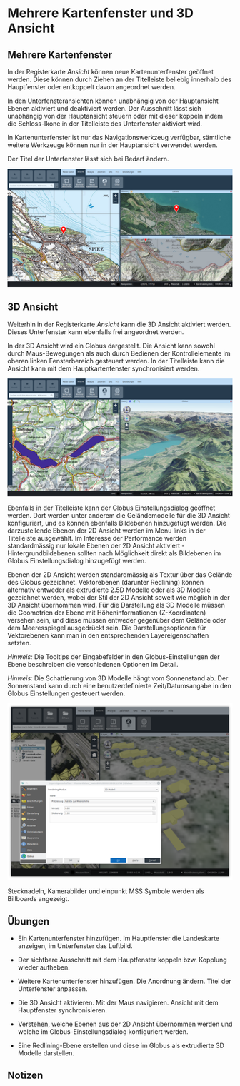 # Mehrere Kartenfenster und 3D Ansicht

## Mehrere Kartenfenster

In der Registerkarte *Ansicht* können neue Kartenunterfenster geöffnet werden. Diese können durch Ziehen an der Titelleiste beliebig innerhalb des Hauptfenster oder entkoppelt davon angeordnet werden.

In den Unterfensteransichten können unabhängig von der Hauptansicht Ebenen aktiviert und deaktiviert werden. Der Ausschnitt lässt sich unabhängig von der Hauptansicht steuern oder mit dieser koppeln indem die Schloss-Ikone in der Titelleiste des Unterfenster aktiviert wird.

In Kartenunterfenster ist nur das Navigationswerkzeug verfügbar, sämtliche weitere Werkzeuge können nur in der Hauptansicht verwendet werden.

Der Titel der Unterfenster lässt sich bei Bedarf ändern.

<img src="../media/image13.png" />

## 3D Ansicht

Weiterhin in der Registerkarte *Ansicht* kann die 3D Ansicht aktiviert werden. Dieses Unterfenster kann ebenfalls frei angeordnet werden.

In der 3D Ansicht wird ein Globus dargestellt. Die Ansicht kann sowohl durch Maus-Bewegungen als auch durch Bedienen der Kontrollelemente im oberen linken Fensterbereich gesteuert werden. In der Titelleiste kann die Ansicht kann mit dem Hauptkartenfenster synchronisiert werden.

<img src="../media/image14.png" />

Ebenfalls in der Titelleiste kann der Globus Einstellungsdialog geöffnet werden. Dort werden unter anderem die Geländemodelle für die 3D Ansicht konfiguriert, und es können ebenfalls Bildebenen hinzugefügt werden. Die darzustellende Ebenen der 2D Ansicht werden im Menu links in der Titelleiste ausgewählt. Im Interesse der Performance werden standardmässig nur lokale Ebenen der 2D Ansicht aktiviert - Hintergrundbildebenen sollten nach Möglichkeit direkt als Bildebenen im Globus Einstellungsdialog hinzugefügt werden.

Ebenen der 2D Ansicht werden standardmässig als Textur über das Gelände des Globus gezeichnet. Vektorebenen (darunter Redlining) können alternativ entweder als extrudierte 2.5D Modelle oder als 3D Modelle gezeichnet werden, wobei der Stil der 2D Ansicht soweit wie möglich in der 3D Ansicht übernommen wird. Für die Darstellung als 3D Modelle müssen die Geometrien der Ebene mit Höheninformationen (Z-Koordinaten) versehen sein, und diese müssen entweder gegenüber dem Gelände oder dem Meeresspiegel ausgedrückt sein. Die Darstellungsoptionen für Vektorebenen kann man in den entsprechenden Layereigenschaften setzten.

*Hinweis:* Die Tooltips der Eingabefelder in den Globus-Einstellungen der Ebene beschreiben die verschiedenen Optionen im Detail.

*Hinweis:* Die Schattierung von 3D Modelle hängt vom Sonnenstand ab. Der Sonnenstand kann durch eine benutzerdefinierte Zeit/Datumsangabe in den Globus Einstellungen gesteuert werden.

<img src="../media/image15.png" />

Stecknadeln, Kamerabilder und einpunkt MSS Symbole werden als Billboards angezeigt.

## Übungen

-   Ein Kartenunterfenster hinzufügen. Im Hauptfenster die Landeskarte anzeigen, im Unterfenster das Luftbild.

-   Der sichtbare Ausschnitt mit dem Hauptfenster koppeln bzw. Kopplung wieder aufheben.

-   Weitere Kartenunterfenster hinzufügen. Die Anordnung ändern. Titel der Unterfenster anpassen.

-   Die 3D Ansicht aktivieren. Mit der Maus navigieren. Ansicht mit dem Hauptfenster synchronisieren.

-   Verstehen, welche Ebenen aus der 2D Ansicht übernommen werden und welche im Globus-Einstellungsdialog konfiguriert werden.

-   Eine Redlining-Ebene erstellen und diese im Globus als extrudierte 3D Modelle darstellen.

## Notizen



